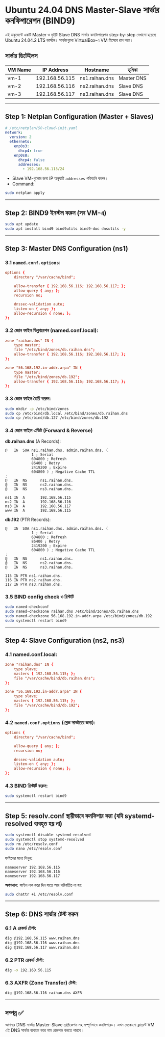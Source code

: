 # Ubuntu 24.04 DNS Master-Slave সার্ভার কনফিগারেশন (BIND9)

এই ডকুমেন্টে একটি Master ও দুইটি Slave DNS সার্ভার কনফিগারেশন step-by-step দেখানো হয়েছে Ubuntu 24.04.2 LTS ভার্সনে। সার্ভারগুলো VirtualBox-এ VM হিসেবে রান করে।

## সার্ভার ডিটেইলস

| VM Name | IP Address     | Hostname       | ভূমিকা     |
| ------- | -------------- | -------------- | ---------- |
| vm-1    | 192.168.56.115 | ns1.raihan.dns | Master DNS |
| vm-2    | 192.168.56.116 | ns2.raihan.dns | Slave DNS  |
| vm-3    | 192.168.56.117 | ns3.raihan.dns | Slave DNS  |

---

## Step 1: Netplan Configuration (Master + Slaves)

```yaml
# /etc/netplan/50-cloud-init.yaml
network:
  version: 2
  ethernets:
    enp0s3:
      dhcp4: true
    enp0s8:
      dhcp4: false
      addresses:
        - 192.168.56.115/24
```

- Slave VM-গুলোর জন্য IP অনুযায়ী `addresses` পরিবর্তন করুন।
- Command:

```bash
sudo netplan apply
```

---

## Step 2: BIND9 ইনস্টল করুন (সব VM-এ)

```bash
sudo apt update
sudo apt install bind9 bind9utils bind9-doc dnsutils -y
```

---

## Step 3: Master DNS Configuration (ns1)

### 3.1 `named.conf.options`:

```conf
options {
    directory "/var/cache/bind";

    allow-transfer { 192.168.56.116; 192.168.56.117; };
    allow-query { any; };
    recursion no;

    dnssec-validation auto;
    listen-on { any; };
    allow-recursion { none; };
};
```

### 3.2 জোন ফাইল ডিক্লারেশন (named.conf.local):

```conf
zone "raihan.dns" IN {
    type master;
    file "/etc/bind/zones/db.raihan.dns";
    allow-transfer { 192.168.56.116; 192.168.56.117; };
};

zone "56.168.192.in-addr.arpa" IN {
    type master;
    file "/etc/bind/zones/db.192";
    allow-transfer { 192.168.56.116; 192.168.56.117; };
};
```

### 3.3 জোন ফাইল তৈরি করুন:

```bash
sudo mkdir -p /etc/bind/zones
sudo cp /etc/bind/db.local /etc/bind/zones/db.raihan.dns
sudo cp /etc/bind/db.127 /etc/bind/zones/db.192
```

### 3.4 জোন ফাইল এডিট (Forward & Reverse)

**db.raihan.dns** (A Records):

```dns
@   IN  SOA ns1.raihan.dns. admin.raihan.dns. (
            1 ; Serial
            604800 ; Refresh
            86400 ; Retry
            2419200 ; Expire
            604800 ) ; Negative Cache TTL
;
@   IN  NS      ns1.raihan.dns.
@   IN  NS      ns2.raihan.dns.
@   IN  NS      ns3.raihan.dns.

ns1 IN  A       192.168.56.115
ns2 IN  A       192.168.56.116
ns3 IN  A       192.168.56.117
www IN  A       192.168.56.115
```

**db.192** (PTR Records):

```dns
@   IN  SOA ns1.raihan.dns. admin.raihan.dns. (
            1 ; Serial
            604800 ; Refresh
            86400 ; Retry
            2419200 ; Expire
            604800 ) ; Negative Cache TTL
;
@   IN  NS      ns1.raihan.dns.
@   IN  NS      ns2.raihan.dns.
@   IN  NS      ns3.raihan.dns.

115 IN PTR ns1.raihan.dns.
116 IN PTR ns2.raihan.dns.
117 IN PTR ns3.raihan.dns.
```

### 3.5 BIND config check ও রিস্টার্ট

```bash
sudo named-checkconf
sudo named-checkzone raihan.dns /etc/bind/zones/db.raihan.dns
sudo named-checkzone 56.168.192.in-addr.arpa /etc/bind/zones/db.192
sudo systemctl restart bind9
```

---

## Step 4: Slave Configuration (ns2, ns3)

### 4.1 named.conf.local:

```conf
zone "raihan.dns" IN {
    type slave;
    masters { 192.168.56.115; };
    file "/var/cache/bind/db.raihan.dns";
};

zone "56.168.192.in-addr.arpa" IN {
    type slave;
    masters { 192.168.56.115; };
    file "/var/cache/bind/db.192";
};
```

### 4.2 `named.conf.options` (স্লেভ সার্ভারের জন্য):

```conf
options {
    directory "/var/cache/bind";

    allow-query { any; };
    recursion no;

    dnssec-validation auto;
    listen-on { any; };
    allow-recursion { none; };
};
```

### 4.3 BIND রিস্টার্ট করুন:

```bash
sudo systemctl restart bind9
```

---

## Step 5: resolv.conf স্থায়ীভাবে কনফিগার করা (যদি systemd-resolved ব্যবহৃত হয় না)

```bash
sudo systemctl disable systemd-resolved
sudo systemctl stop systemd-resolved
sudo rm /etc/resolv.conf
sudo nano /etc/resolv.conf
```

ফাইলের মধ্যে লিখুন:

```
nameserver 192.168.56.115
nameserver 192.168.56.116
nameserver 192.168.56.117
```

**অপশনাল:** ফাইল লক করে দিন যাতে আর পরিবর্তিত না হয়:

```bash
sudo chattr +i /etc/resolv.conf
```

---

## Step 6: DNS সার্ভার টেস্ট করুন

### 6.1 A রেকর্ড টেস্ট:

```bash
dig @192.168.56.115 www.raihan.dns
dig @192.168.56.116 www.raihan.dns
dig @192.168.56.117 www.raihan.dns
```

### 6.2 PTR রেকর্ড টেস্ট:

```bash
dig -x 192.168.56.115
```

### 6.3 AXFR (Zone Transfer) টেস্ট:

```bash
dig @192.168.56.116 raihan.dns AXFR
```

---

## সম্পন্ন ✅

আপনার DNS সার্ভার Master-Slave রেপ্লিকেশন সহ সম্পূর্ণভাবে কনফিগারড। এখন যেকোনো ক্লায়েন্ট VM এই DNS সার্ভার ব্যবহার করে নাম রেজলভ করতে পারবে।
